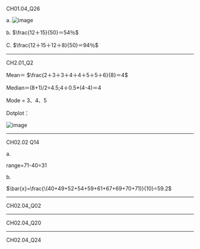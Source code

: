 CH01.04_Q26

a.
![image](https://github.com/user-attachments/assets/c902ef1e-9871-40b6-8815-286b9e2e9d06)


b.
$\frac{12＋15}{50}＝54％$ 

C.
$\frac{12＋15＋12＋8}{50}＝94％$

---

CH2.01_Q2

Mean＝ $\frac{2＋3＋3＋4＋4＋5＋5＋6}{8}＝4$

Median＝(8+1)/2=4.5;4＋0.5*(4-4)＝4

Mode = 3、4、5

Dotplot：

![image](https://github.com/user-attachments/assets/1ad963c1-7253-4f0f-a2e9-6aa1d84031ec)

---

CH02.02 Q14

a.

range=71-40=31

b.

$\bar{x}=\frac{\(40+49+52+54+59+61+67+69+70+71)}{10}=59.2$

---

CH02.04_Q02

---

CH02.04_Q20

---

CH02.04_Q24

